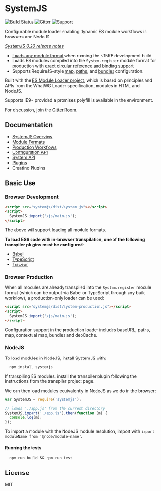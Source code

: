 SystemJS
========

[![Build Status][travis-image]][travis-url]
[![Gitter](https://badges.gitter.im/Join%20Chat.svg)](https://gitter.im/systemjs/systemjs?utm_source=badge&utm_medium=badge&utm_campaign=pr-badge&utm_content=badge)
[![Support](https://supporterhq.com/api/b/33df4abbec4d39260f49015d2457eafe/SystemJS)](https://supporterhq.com/support/33df4abbec4d39260f49015d2457eafe/SystemJS)

Configurable module loader enabling dynamic ES module workflows in browsers and NodeJS.

_[SystemJS 0.20 release notes](https://github.com/systemjs/systemjs/releases/tag/0.20.0)_

* [Loads any module format](docs/module-formats.md) when running the ~15KB development build.
* Loads ES modules compiled into the `System.register` module format for production with [exact circular reference and binding support](https://github.com/ModuleLoader/es6-module-loader/blob/v0.17.0/docs/circular-references-bindings.md)
* Supports RequireJS-style [map](docs/overview.md#map-config), [paths](https://github.com/ModuleLoader/es6-module-loader/blob/master/docs/loader-config.md#paths-implementation), and [bundles](docs/production-workflows.md#bundle-extension) configuration.

Built with the [ES Module Loader project](https://github.com/ModuleLoader/es-module-loader), which is based on principles and APIs from the WhatWG Loader specification, modules in HTML and NodeJS.

Supports IE9+ provided a promises polyfill is available in the environment.

For discussion, join the [Gitter Room](https://gitter.im/systemjs/systemjs).

Documentation
---

* [SystemJS Overview](docs/overview.md)
* [Module Formats](docs/module-formats.md)
* [Production Workflows](docs/production-workflows.md)
* [Configuration API](docs/config-api.md)
* [System API](docs/system-api.md)
* [Plugins](docs/plugins.md)
* [Creating Plugins](docs/creating-plugins.md)

Basic Use
---

### Browser Development

```html
<script src="systemjs/dist/system.js"></script>
<script>
  SystemJS.import('/js/main.js');
</script>
```

The above will support loading all module formats.

**To load ES6 code with in-browser transpilation, one of the following transpiler plugins must be configured**:

* [Babel](https://github.com/systemjs/plugin-babel)
* [TypeScript](https://github.com/frankwallis/plugin-typescript)
* [Traceur](http://github.com/systemjs/plugin-traceur)

### Browser Production

When all modules are already transpiled into the `System.register` module format (which can be output via Babel or TypeScript through any build workflow), a production-only loader can be used:

```html
<script src="systemjs/dist/system-production.js"></script>
<script>
  SystemJS.import('/js/main.js');
</script>
```

Configuration support in the production loader includes baseURL, paths, map, contextual map, bundles and depCache.

### NodeJS

To load modules in NodeJS, install SystemJS with:

```
  npm install systemjs
```

If transpiling ES modules, install the transpiler plugin following the instructions from the transpiler project page.

We can then load modules equivalently in NodeJS as we do in the browser:

```javascript
var SystemJS = require('systemjs');

// loads './app.js' from the current directory
SystemJS.import('./app.js').then(function (m) {
  console.log(m);
});
```

To import a module with the NodeJS module resolution, import with `import moduleName from '@node/module-name'`.

#### Running the tests

```
  npm run build && npm run test
```

License
---

MIT

[travis-url]: https://travis-ci.org/systemjs/systemjs
[travis-image]: https://travis-ci.org/systemjs/systemjs.svg?branch=master
